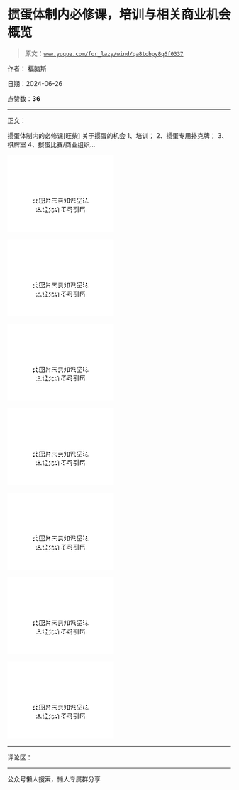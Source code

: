 # 掼蛋体制内必修课，培训与相关商业机会概览

> 原文：[`www.yuque.com/for_lazy/wind/qa8tobpy8q6f0337`](https://www.yuque.com/for_lazy/wind/qa8tobpy8q6f0337)

作者： 福脑斯

日期：2024-06-26

点赞数：**36**

* * *

正文：

掼蛋体制内的必修课[旺柴] 关于掼蛋的机会 1、培训； 2、掼蛋专用扑克牌； 3、棋牌室 4、掼蛋比赛/商业组织…

![](img/f9640df85ced9b26859f50af043c8047.png "None")

![](img/f28687503aec1e789ce10130786ef684.png "None")

![](img/e4ed8c3036b8321579840f18c85be5a5.png "None")

![](img/4ffa4a66911795670c4b01d34c59f8b4.png "None")

![](img/9ff35a5f1c139a8b6e8dfb1d6a20a426.png "None")

![](img/c81fe3417f578dc190c644663e09d592.png "None")

![](img/bbdb9d5e4023e3f44a0c67ac1688d1c0.png "None")

* * *

评论区：

* * *

公众号懒人搜索，懒人专属群分享